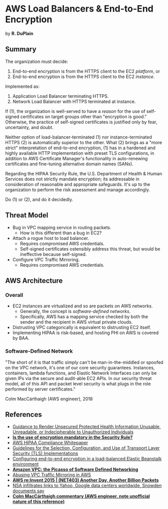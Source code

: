 # AWS Load Balancers & End-to-End Encryption

by **R. DuPlain**


## Summary

The organization must decide:

1. End-to-end encryption is from the HTTPS client to the EC2 _platform_, or
2. End-to-end encryption is from the HTTPS client to the EC2 _instance_.

Implemented as:

1. Application Load Balancer terminating HTTPS.
2. Network Load Balancer with HTTPS terminated at instance.

If (1), the organization is well-served to have a _reason_ for the use of self-signed certificates on target groups other than "encryption is good." Otherwise, the practice of self-signed certificates is justified only by fear, uncertainty, and doubt.

Neither option of load-balancer-terminated (1) nor instance-terminated HTTPS (2) is automatically superior to the other. What (2) brings as a "more strict" interpretation of end-to-end encryption, (1) has in a hardened and highly available HTTP implementation with preset TLS configurations, in addition to AWS Certificate Manager's functionality in auto-renewing certificates and fine-tuning alternative domain names (SANs).

Regarding the HIPAA Security Rule, the U.S. Department of Health & Human Services does not strictly mandate encryption; its addressable in consideration of reasonable and appropriate safeguards. It's up to the organization to perform the risk assessment and manage accordingly.

Do (1) or (2), and do it decidedly.


## Threat Model

* Bug in VPC mapping service in routing packets.
  * How is this different than a bug in EC2?
* Attach a rogue host to load balancer.
  * Requires compromised AWS credentials.
  * Self-signed certificates ostensibly address this threat, but would be ineffective because self-signed.
* Configure VPC Traffic Mirroring.
  * Requires compromised AWS credentials.


## AWS Architecture

### Overall

* EC2 instances are virtualized and so are packets on AWS networks.
  * Generally, the concept is _software-defined networks_.
  * Specifically, AWS has a mapping service checked by both the sender and the recipient in AWS virtual private clouds.
* Distrusting VPC categorically is equivalent to distrusting EC2 itself.
* Implementing HIPAA is risk-based, and hosting PHI on AWS is covered by BAA.


### Software-Defined Network

"The short of it is that traffic simply can't be man-in-the-middled or spoofed on the VPC network, it's one of our core security guarantees. Instances, containers, lambda functions, and Elastic Network Interfaces can only be given IPs via the secure and audit-able EC2 APIs. In our security threat model, all of this API and packet level security is what plugs in the role performed by server certificates."

Colm MacCárthaigh (AWS engineer), 2018


## References

* [Guidance to Render Unsecured Protected Health Information Unusable, Unreadable, or Indecipherable to Unauthorized Individuals](https://www.hhs.gov/hipaa/for-professionals/breach-notification/guidance/index.html)
* [**Is the use of encryption mandatory in the Security Rule?**](https://www.hhs.gov/hipaa/for-professionals/faq/2001/is-the-use-of-encryption-mandatory-in-the-security-rule/index.html)
* [AWS HIPAA Compliance Whitepaper](https://d0.awsstatic.com/whitepapers/compliance/AWS_HIPAA_Compliance_Whitepaper.pdf)
* [Guidelines for the Selection, Configuration, and Use of Transport Layer Security (TLS) Implementations](https://csrc.nist.gov/publications/detail/sp/800-52/rev-2/final)
* [Configuring end-to-end encryption in a load-balanced Elastic Beanstalk environment](https://docs.aws.amazon.com/elasticbeanstalk/latest/dg/configuring-https-endtoend.html)
* [**Amazon VPC: the Picasso of Software Defined Networking**](https://www.sentiatechblog.com/amazon-vpc-the-picasso-of-software-defined-networking)
* [Abusing VPC Traffic Mirroring in AWS](https://rhinosecuritylabs.com/aws/abusing-vpc-traffic-mirroring-in-aws/)
* [**AWS re:Invent 2015 | (NET403) Another Day, Another Billion Packets**](https://youtu.be/3qln2u1Vr2E)
* [NSA infiltrates links to Yahoo, Google data centers worldwide, Snowden documents say](https://www.washingtonpost.com/world/national-security/nsa-infiltrates-links-to-yahoo-google-data-centers-worldwide-snowden-documents-say/2013/10/30/e51d661e-4166-11e3-8b74-d89d714ca4dd_story.html)
* [**Colm MacCárthaigh commentary (AWS engineer, note unofficial nature of this reference)**](https://kevin.burke.dev/kevin/amazons-albs-insecure-internal-traffic/#comment-200012)

